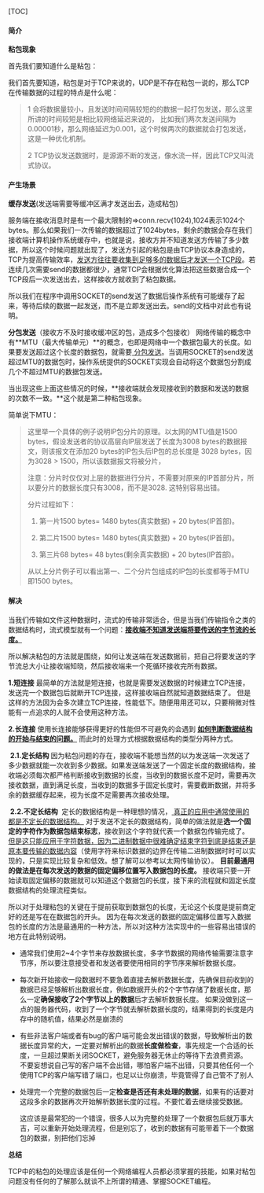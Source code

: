 [TOC]

#### 简介

**粘包现象**

首先我们要知道什么是粘包：

我们首先要知道，粘包是对于TCP来说的，UDP是不存在粘包一说的，那么TCP在传输数据的过程的特点是什么呢：

> 1 会将数据量较小，且发送时间间隔较短的的数据一起打包发送，那么这里所讲的时间较短是相比较网络延迟来说的，
> 比如我们两次发送间隔为0.00001秒，那么网络延迟为0.001，这个时候两次的数据就会打包发送，这是一种优化机制。
>
> 2 TCP协议发送数据时，是源源不断的发送，像水流一样，因此TCP又叫流式协议。

#### 产生场景

**缓存发送**(发送端需要等缓冲区满才发送出去，造成粘包)

服务端在接收消息时是有一个最大限制的=>conn.recv(1024),1024表示1024个bytes。那么如果我们一次传输的数据超过了1024bytes，剩余的数据会存在我们接收端计算机操作系统缓存中，也就是说，接收方并不知道发送方传输了多少数据，所以这个时候问题就出现了，发送方引起的粘包是由TCP协议本身造成的，TCP为提高传输效率，<u>发送方往往要收集到足够多的数据后才发送一个TCP段</u>。若连续几次需要send的数据都很少，通常TCP会根据优化算法把这些数据合成一个TCP段后一次发送出去，这样接收方就收到了粘包数据。

所以我们在程序中调用SOCKET的send发送了数据后操作系统有可能缓存了起来，等待后续的数据一起发送，而不是立即发送出去。send的文档中对此也有说明。

**分包发送**（接收方不及时接收缓冲区的包，造成多个包接收）
网络传输的概念中有**MTU（最大传输单元）**的概念，也即是网络中一个数据包最大的长度。如果要发送超过这个长度的数据包，就需要<u> 分包发送</u>。当调用SOCKET的send发送超过MTU的数据包时，操作系统提供的SOCKET实现会自动将这个数据包分割成几个不超过MTU的数据包发送。



当出现这些上面这些情况的时候，**接收端就会发现接收到的数据和发送的数据的次数不一致。**这个就是第二种粘包现象。

简单说下MTU：

>这里举一个具体的例子说明IP包分片的原理。以太网的MTU值是1500 bytes，假设发送者的协议高层向IP层发送了长度为3008 bytes的数据报文，则该报文在添加20 bytes的IP包头后IP包的总长度是 3028 bytes，因为3028 > 1500，所以该数据报文将被分片，
>
>注意：分片时仅仅对上层的数据进行分片，不需要对原来的IP首部分片，所以要分片的数据长度只有3008，而不是3028. 这特别容易出错。
>
>分片过程如下：
>
>1. 第一片1500 bytes= 1480 bytes(真实数据) + 20 bytes(IP首部)。
>
>2. 第二片1500 bytes= 1480 bytes(真实数据) + 20 bytes(IP首部)。
>
>3. 第三片68 bytes=  48 bytes(剩余真实数据) + 20 bytes(IP首部)。
>
>从以上分片例子可以看出第一、二个分片包组成的IP包的长度都等于MTU即1500 bytes。

#### 解决
当我们传输如文件这种数据时，流式的传输非常适合，但是当我们传输指令之类的数据结构时，流式模型就有一个问题：<u>**接收端不知道发送端将要传送的字节流的长度。**</u>

所以解决粘包的方法就是围绕，如何让发送端在发送数据前，把自己将要发送的字节流总大小让接收端知晓，然后接收端来一个死循环接收完所有数据。

**1.短连接**
最简单的方法就是短连接，也就是需要发送数据的时候建立TCP连接，发送完一个数据包后就断开TCP连接，这样接收端自然就知道数据结束了。 
但是这样的方法因为会多次建立TCP连接，性能低下。随便用用还可以，只要稍微对性能有一点追求的人就不会使用这种方法。

**2.长连接**
使用长连接能够获得更好的性能但不可避免的会遇到 **<u>  如何判断数据结构的开始与结束的问题。</u>**
而此时的处理方式根据数据结构的类型分两种方式。

​	**2.1.定长结构**
​	因为粘包问题的存在，接收端不能想当然的以为发送端一次发送了多少数据就能一次收到多少数据。如果发送端发送了一个固定长度的数据结构，接收端必须每次都严格判断接收到数据的长度，当收到的数据长度不足时，需要再次接收数据，直到满足长度，当收到的数据多于固定长度时，需要截断数据，并将多余的数据缓存起来，视为长度不足需要再次接收处理。

​	**2.2.不定长结构**
​	定长的数据结构是一种理想的情况，<u> 真正的应用中通常使用的都是不定长的数据结构。</u> 
对于发送不定长的数据结构，简单的做法就是**选一个固定的字符作为数据包结束标志**，接收到这个字符就代表一个数据包传输完成了。 
<u> 但是这只能应用于字符数据，因为二进制数据中很难确定结束字符到底是结束还是原本要传输的数据内容</u>（使用字符来标识数据的边界在传输二进制数据时时可以实现的，只是实现比较复杂和低效。想了解可以参考以太网传输协议）。 
**目前最通用的做法是在每次发送的数据的固定偏移位置写入数据包的长度。** 
接收端只要一开始读取固定偏移的数据就可以知道这个数据包的长度，接下来的流程就和固定长度数据结构的处理流程类似。

所以对于处理粘包的关键在于提前获取到数据包的长度，无论这个长度是提前商定好的还是写在在数据包的开头。 
因为在每次发送的数据的固定偏移位置写入数据包的长度的方法是最通用的一种方法，所以对这种方法实现中的一些容易出错误的地方在此特别说明。

- 通常我们使用2~4个字节来存放数据长度，多字节数据的网络传输需要注意字节序，所以要注意接受者和发送者要使用相同的字节序来解析数据长度。
- 每次新开始接收一段数据时不要急着直接去解析数据长度，先确保目前收到的数据已经足够解析出数据长度，例如数据开头的2个字节存储了数据长度，那么一定**确保接收了2个字节以上的数据**后才去解析数据长度。 
  如果没做到这一点的服务器代码，收到了一个字节就去解析数据长度的，结果得到的长度是内存中的随机值，结果必然是崩溃的
- 有些非法客户端或者有bug的客户端可能会发出错误的数据，导致解析出的数据长度异常的大，一定要对解析出的数据**长度做检查**，事先规定一个合适的长度，一旦超过果断关闭SOCKET，避免服务器无休止的等待下去浪费资源。 
  不要妄想说自己写的客户端不会出错，哪怕客户端不出错，只要其他任何一个使用TCP的客户端写错了端口，也足以让你崩溃，毕竟管得了自己管不了别人
- 处理完一个完整的数据包后一定**检查是否还有未处理的数据**，如果有的话要对这段多余的数据再次开始解析数据长度的过程。不要忙着去继续接受数据。 

  这应该是最常犯的一个错误，很多人以为完整的处理了一个数据包后就万事大吉，可以重新开始处理流程，但是别忘了，收到的数据有可能带着下一个数据包的数据，别把他们忘掉

**总结**

TCP中的粘包的处理应该是任何一个网络编程人员都必须掌握的技能，如果对粘包问题没有任何的了解那么就谈不上所谓的精通、掌握SOCKET编程。

